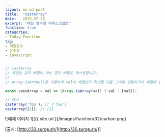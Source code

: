 ```yaml
---
layout: no-ad-post
title:  "castArray"
date:   2019-07-29
excerpt: "매일 함수형 자바스크립트"
function: true
categories:
- Today Function
tag:
- 매일함수
- 함수형
- javascript
---
```


```javascript
// castArray
// 제공된 값이 배열이 아닌 경우 배열로 캐스팅합니다.
// 
// Array.isArray()를 사용하여 val이 배열인지 확인한 다음 그대로 반환하거나 배열에 캡슐화합니다.

const castArray = val => (Array.isArray(val) ? val : [val]);

// 예시
castArray('foo'); // ['foo']
castArray([1]); // [1]
```

![예제 이미지 1]({{ site.url }}/images/function/32/carbon.png)

[출처: [http://30.surge.sh/](http://30.surge.sh/)]
